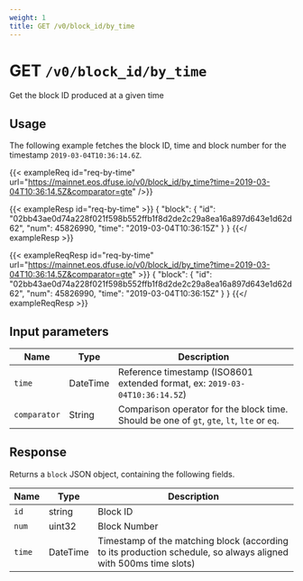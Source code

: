 ```yaml
---
weight: 1
title: GET /v0/block_id/by_time
---
```


# GET `/v0/block_id/by_time`

Get the block ID produced at a given time

## Usage

The following example fetches the block ID, time and block number for the timestamp `2019-03-04T10:36:14.6Z`.

{{< exampleReq id="req-by-time" url="https://mainnet.eos.dfuse.io/v0/block_id/by_time?time=2019-03-04T10:36:14.5Z&comparator=gte" />}}

{{< exampleResp id="req-by-time" >}}
{
  "block": {
    "id": "02bb43ae0d74a228f021f598b552ffb1f8d2de2c29a8ea16a897d643e1d62d62",
    "num": 45826990,
    "time": "2019-03-04T10:36:15Z"
  }
}
{{</ exampleResp >}}

{{< exampleReqResp id="req-by-time" url="https://mainnet.eos.dfuse.io/v0/block_id/by_time?time=2019-03-04T10:36:14.5Z&comparator=gte" >}}
{
  "block": {
    "id": "02bb43ae0d74a228f021f598b552ffb1f8d2de2c29a8ea16a897d643e1d62d62",
    "num": 45826990,
    "time": "2019-03-04T10:36:15Z"
  }
}
{{</ exampleReqResp >}}


## Input parameters

Name | Type | Description
-----|------|------------
`time` | DateTime | Reference timestamp (ISO8601 extended format, ex: `2019-03-04T10:36:14.5Z`)
`comparator` | String | Comparison operator for the block time. Should be one of `gt`, `gte`, `lt`, `lte` or `eq`.

## Response

Returns a `block` JSON object, containing the following fields.

Name | Type | Description
-----|------|------------
`id` | string | Block ID
`num` | uint32 | Block Number
`time` | DateTime | Timestamp of the matching block (according to its production schedule, so always aligned with 500ms time slots)
